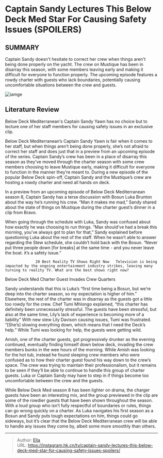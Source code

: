 # Captain Sandy Lectures This Below Deck Med Star For Causing Safety Issues (SPOILERS)


## SUMMARY 



  Captain Sandy doesn&#39;t hesitate to correct her crew when things aren&#39;t being done properly on the yacht.   The crew on Mustique has been in disarray this season, with some members leaving early and making it difficult for everyone to function properly.   The upcoming episode features a rowdy charter with guests who lack boundaries, potentially causing uncomfortable situations between the crew and guests.  

![iamge](https://static1.srcdn.com/wordpress/wp-content/uploads/2023/11/below-deck-med_-why-captain-sandy-should-fire-kyle-viljoen-after-natalya-s-exit.jpg)

## Literature Review
Below Deck Mediterranean&#39;s Captain Sandy Yawn has no choice but to lecture one of her staff members for causing safety issues in an exclusive clip.




Below Deck Mediterranean’s Captain Sandy Yawn is fair when it comes to her staff, but when things aren’t being done properly, she’s not afraid to correct her staff and does just that in a preview from an upcoming episode of the series. Captain Sandy’s crew has been in a place of disarray this season as they’ve moved through the charter season with some crew members choosing to leave Mustique early, making it difficult for everyone to function in the manner they’re meant to. During a new episode of the popular Below Deck spin-off, Captain Sandy and the Mustique’s crew are hosting a rowdy charter and need all hands on deck.




In a preview from an upcoming episode of Below Deck Mediterranean season 8, Captain Sandy has a terse discussion with Bosun Luka Brunton about the way he’s running his crew. “Man it makes me mad,” Sandy shared about the state of things on Mustique during the charter guest’s dinner in a clip from Bravo.


 

When going through the schedule with Luka, Sandy was confused about how exactly he was choosing to run things. “Max should’ve had a break this morning, you’ve always got to plan for that,” Sandy explained before questioning Luka about the rest of the staff. When he wasn’t able to answer regarding the Stew schedule, she couldn’t hold back with the Bosun. “Never put three people down [for breaks] at the same time - and you never leave the boat. it’s a safety issue.”




                  20 Best Reality TV Shows Right Now   Television is being impacted by the ongoing entertainment industry strikes, leaving many turning to reality TV. What are the best shows right now?    


 Below Deck Med Charter Guest Invades Crew Quarters 
          

Sandy understands that this is Luka’s “first time being a Bosun, but we’re deep into the charter season, so my expectation is higher of him.” Elsewhere, the rest of the charter was in disarray as the guests got a little too rowdy for the crew. Chef Tumi Mhlongo explained, “this charter has definitely been unnecessarily stressful. The guests have been stressful, but also at the same time, Lily’s lack of experience is becoming more of a liability” With new stew Lily Davison causing issues, Tumi was frustrated. “[She’s] slowing everything down, which means that I need the Deck’s help.” While Tumi was looking for help, the guests were getting wild.





 

Amish, one of the charter guests, got progressively drunker as the evening continued, eventually finding himself down below deck, invading the crew members bunks in the wee hours of the morning. While Amish was looking for the hot tub, instead he found sleeping crew members who were confused as to how their charter guest found his way down to the crew’s space. The crew was trying to maintain their professionalism, but it remains to be seen if they’ll be able to continue to handle this group of charter guests. Luka or Captain Sandy may have to step in if things become too uncomfortable between the crew and the guests.

While Below Deck Med season 8 has been lighter on drama, the charger guests have been an interesting mix, and the group previewed in the clip are some of the rowdier guests that have been shown throughout the season. With a loud group who isn’t fully respectful of boundaries or rules, things can go wrong quickly on a charter. As Luka navigates his first season as a Bosun and Sandy puts tough expectations on him, things could go sideways, but it’s clear that the Below Deck Mediterranean crew will be able to handle any issues they come by, albeit some more smoothly than others.






---

> Author: [Ella](https://instagram.hk.cn/)  
> URL: https://instagram.hk.cn/tv/captain-sandy-lectures-this-below-deck-med-star-for-causing-safety-issues-spoilers/  


